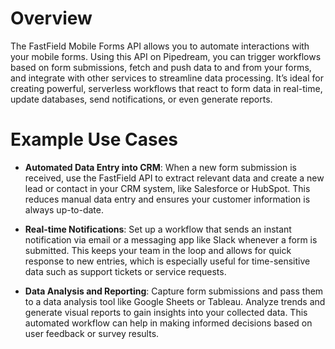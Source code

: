 # Overview

The FastField Mobile Forms API allows you to automate interactions with your mobile forms. Using this API on Pipedream, you can trigger workflows based on form submissions, fetch and push data to and from your forms, and integrate with other services to streamline data processing. It’s ideal for creating powerful, serverless workflows that react to form data in real-time, update databases, send notifications, or even generate reports.

# Example Use Cases

- **Automated Data Entry into CRM**: When a new form submission is received, use the FastField API to extract relevant data and create a new lead or contact in your CRM system, like Salesforce or HubSpot. This reduces manual data entry and ensures your customer information is always up-to-date.

- **Real-time Notifications**: Set up a workflow that sends an instant notification via email or a messaging app like Slack whenever a form is submitted. This keeps your team in the loop and allows for quick response to new entries, which is especially useful for time-sensitive data such as support tickets or service requests.

- **Data Analysis and Reporting**: Capture form submissions and pass them to a data analysis tool like Google Sheets or Tableau. Analyze trends and generate visual reports to gain insights into your collected data. This automated workflow can help in making informed decisions based on user feedback or survey results.
